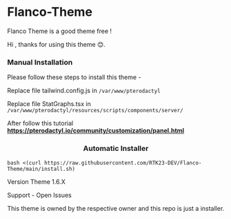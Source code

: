 # Flanco-Theme
Flanco Theme is a good theme free !

Hi , thanks for using this theme 😊.


### Manual Installation

Please follow these steps to install this theme - 

Replace file tailwind.config.js in `/var/www/pterodactyl`

Replace file StatGraphs.tsx in `/var/www/pterodactyl/resources/scripts/components/server/`

After follow this tutorial **https://pterodactyl.io/community/customization/panel.html**
<h3 align="center"></h3>


###

<h3 align="center">Automatic Installer</h3>

```
bash <(curl https://raw.githubusercontent.com/RTK23-DEV/Flanco-Theme/main/install.sh)
```


Version Theme 1.6.X

Support - Open Issues


This theme is owned by the respective owner and this repo is just a installer.
